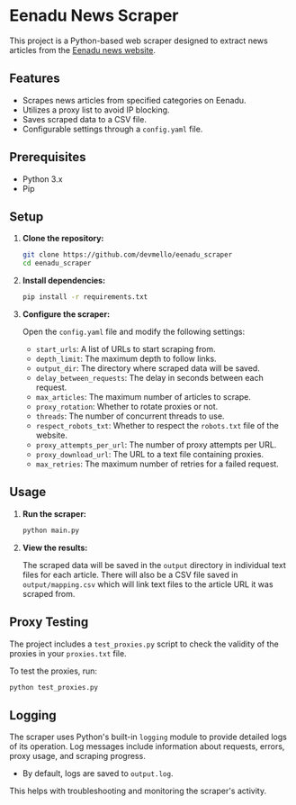 # Eenadu News Scraper

This project is a Python-based web scraper designed to extract news articles from the [Eenadu news website](https://eenadu.net).

## Features

- Scrapes news articles from specified categories on Eenadu.
- Utilizes a proxy list to avoid IP blocking.
- Saves scraped data to a CSV file.
- Configurable settings through a `config.yaml` file.

## Prerequisites

- Python 3.x
- Pip

## Setup

1. **Clone the repository:**
   ```bash
   git clone https://github.com/devmello/eenadu_scraper
   cd eenadu_scraper
   ```

2. **Install dependencies:**
   ```bash
   pip install -r requirements.txt
   ```

3. **Configure the scraper:**

   Open the `config.yaml` file and modify the following settings:

   - `start_urls`: A list of URLs to start scraping from.
   - `depth_limit`: The maximum depth to follow links.
   - `output_dir`: The directory where scraped data will be saved.
   - `delay_between_requests`: The delay in seconds between each request.
   - `max_articles`: The maximum number of articles to scrape.
   - `proxy_rotation`: Whether to rotate proxies or not.
   - `threads`: The number of concurrent threads to use.
   - `respect_robots_txt`: Whether to respect the `robots.txt` file of the website.
   - `proxy_attempts_per_url`: The number of proxy attempts per URL.
   - `proxy_download_url`: The URL to a text file containing proxies.
   - `max_retries`: The maximum number of retries for a failed request.

## Usage

1. **Run the scraper:**
   ```bash
   python main.py
   ```

2. **View the results:**

   The scraped data will be saved in the `output` directory in individual text files for each article.
   There will also be a CSV file saved in `output/mapping.csv` which will link text files to the article URL it was scraped from.

## Proxy Testing

The project includes a `test_proxies.py` script to check the validity of the proxies in your `proxies.txt` file.

To test the proxies, run:

```bash
python test_proxies.py
```

## Logging

The scraper uses Python's built-in `logging` module to provide detailed logs of its operation. Log messages include information about requests, errors, proxy usage, and scraping progress.

- By default, logs are saved to `output.log`.

This helps with troubleshooting and monitoring the scraper's activity.
